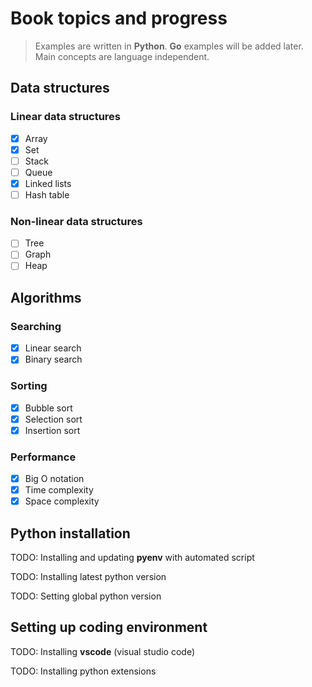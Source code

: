 # Book topics and progress

> Examples are written in **Python**. **Go** examples will be added later. Main concepts are language independent.

## Data structures

### Linear data structures

* [x] Array
* [x] Set
* [ ] Stack
* [ ] Queue
* [x] Linked lists
* [ ] Hash table

### Non-linear data structures
* [ ] Tree
* [ ] Graph
* [ ] Heap

## Algorithms

### Searching

* [x] Linear search
* [x] Binary search

### Sorting

* [x] Bubble sort
* [x] Selection sort
* [x] Insertion sort

### Performance

* [x] Big O notation
* [x] Time complexity
* [x] Space complexity

## Python installation

TODO: Installing and updating **pyenv** with automated script

TODO: Installing latest python version

TODO: Setting global python version

## Setting up coding environment

TODO: Installing **vscode** (visual studio code)

TODO: Installing python extensions
